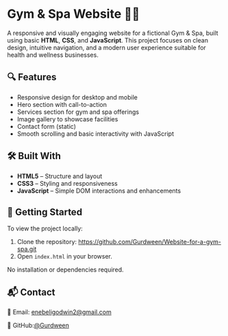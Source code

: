 # Gym & Spa Website 💪🧖

A responsive and visually engaging website for a fictional Gym & Spa, built using basic **HTML**, **CSS**, and **JavaScript**. This project focuses on clean design, intuitive navigation, and a modern user experience suitable for health and wellness businesses.

## 🔍 Features

- Responsive design for desktop and mobile
- Hero section with call-to-action
- Services section for gym and spa offerings
- Image gallery to showcase facilities
- Contact form (static)
- Smooth scrolling and basic interactivity with JavaScript

## 🛠️ Built With

- **HTML5** – Structure and layout
- **CSS3** – Styling and responsiveness
- **JavaScript** – Simple DOM interactions and enhancements
  
## 🚀 Getting Started

To view the project locally:

1. Clone the repository:
https://github.com/Gurdween/Website-for-a-gym-spa.git
2. Open `index.html` in your browser.

No installation or dependencies required.

## 📬 Contact
📧 Email: enebeligodwin2@gmail.com

🐙 GitHub:[@Gurdween](https://github.com/Gurdween)
